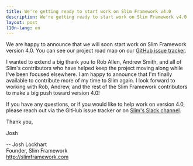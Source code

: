 ```yaml
---
title: We're getting ready to start work on Slim Framework v4.0
description: We're getting ready to start work on Slim Framework v4.0
layout: post
l10n-lang: en
---
```


We are happy to announce that we will soon start work on Slim Framework version 4.0. You can see our project road map on our [GitHub issue tracker](https://github.com/slimphp/Slim/issues?q=is%3Aopen+is%3Aissue+milestone%3A4.0).

I wanted to extend a big thank you to Rob Allen, Andrew Smith, and all of Slim's contributors who have helped keep the project moving along while I've been focused elsewhere. I am happy to announce that I'm finally available to contribute more of my time to Slim again. I look forward to working with Rob, Andrew, and the rest of the Slim Framework contributors to make a big push toward version 4.0!

If you have any questions, or if you would like to help work on version 4.0, please reach out via the GitHub issue tracker or on [Slim's Slack channel](https://www.slimframework.com/#community).

Thank you,

Josh

--
Josh Lockhart  
Founder, Slim Framework  
http://slimframework.com

